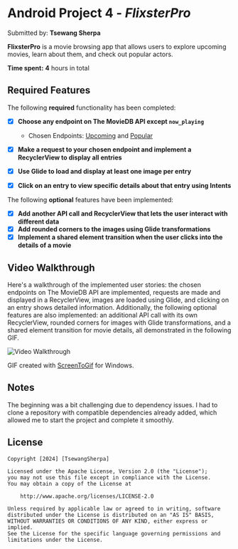 # Android Project 4 - *FlixsterPro*

Submitted by: **Tsewang Sherpa**

**FlixsterPro** is a movie browsing app that allows users to explore upcoming movies, learn about them, and check out popular actors.

**Time spent:** **4** hours in total

## Required Features

The following **required** functionality has been completed:

- [X] **Choose any endpoint on The MovieDB API except `now_playing`**
    - Chosen Endpoints: [Upcoming](https://developer.themoviedb.org/reference/movie-upcoming-list) and [Popular](https://developer.themoviedb.org/reference/person-popular-list)

- [X] **Make a request to your chosen endpoint and implement a RecyclerView to display all entries**
- [X] **Use Glide to load and display at least one image per entry**
- [X] **Click on an entry to view specific details about that entry using Intents**

The following **optional** features have been implemented:

- [X] **Add another API call and RecyclerView that lets the user interact with different data**
- [X] **Add rounded corners to the images using Glide transformations**
- [X] **Implement a shared element transition when the user clicks into the details of a movie**

## Video Walkthrough

Here's a walkthrough of the implemented user stories: the chosen endpoints on The MovieDB API are implemented, requests are made and displayed in a RecyclerView, images are loaded using Glide, and clicking on an entry shows detailed information. Additionally, the following optional features are also implemented: an additional API call with its own RecyclerView, rounded corners for images with Glide transformations, and a shared element transition for movie details, all demonstrated in the following GIF.

![Video Walkthrough](./FinalGifAnimation.gif)

GIF created with [ScreenToGif](https://www.screentogif.com/) for Windows.

## Notes

The beginning was a bit challenging due to dependency issues. I had to clone a repository with compatible dependencies already added, which allowed me to start the project and complete it smoothly.

## License

    Copyright [2024] [TsewangSherpa]

    Licensed under the Apache License, Version 2.0 (the "License");
    you may not use this file except in compliance with the License.
    You may obtain a copy of the License at

        http://www.apache.org/licenses/LICENSE-2.0

    Unless required by applicable law or agreed to in writing, software
    distributed under the License is distributed on an "AS IS" BASIS,
    WITHOUT WARRANTIES OR CONDITIONS OF ANY KIND, either express or implied.
    See the License for the specific language governing permissions and
    limitations under the License.